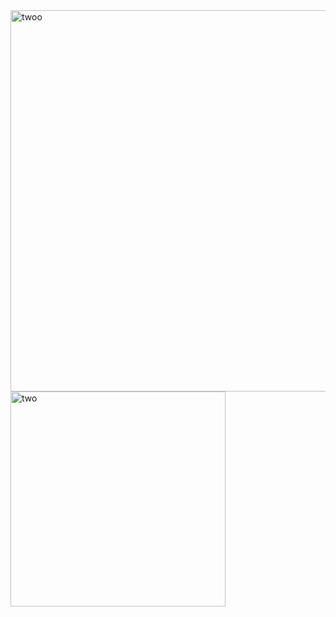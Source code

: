 <img width="610" alt="twoo" src="https://user-images.githubusercontent.com/49156359/139438572-71002639-9029-44bb-979a-2739ce36650e.png">
<img width="344" alt="two" src="https://user-images.githubusercontent.com/49156359/139438586-32005bf8-ccd0-43dd-baf6-beff1cc327d8.png">

